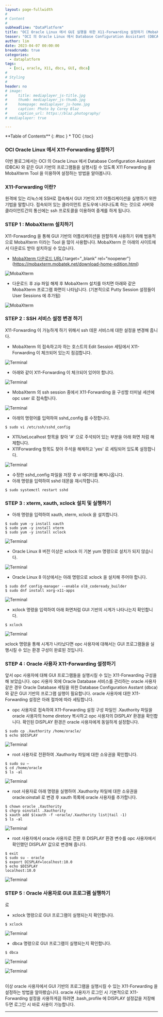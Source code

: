 ```yaml
---
layout: page-fullwidth
#
# Content
#
subheadline: "DataPlatform"
title: "OCI Oracle Linux 에서 GUI 실행을 위한 X11-Forwarding 설정하기 (MobaXterm 사용)"
teaser: "OCI 의 Oracle Linux 에서 Database Configuration Assistant (DBCA) 와 같은 GUI 기반의 프로그램들을 실행시킬 수 있도록 X11 Forwarding 을 MobaXterm Tool 을 이용하여 설정하는 방법을 알아봅니다."
author: lim
date: 2023-04-07 00:00:00
breadcrumb: true
categories:
  - dataplatform
tags:
  - [oci, oracle, X11, dbcs, GUI, dbca]
#
# Styling
#
header: no
# image:
#     title: mediaplayer_js-title.jpg
#     thumb: mediaplayer_js-thumb.jpg
#     homepage: mediaplayer_js-home.jpg
#     caption: Photo by Corey Blaz
#     caption_url: https://blaz.photography/
# mediaplayer: true

---
```


<div class="panel radius" markdown="1">
**Table of Contents**
{: #toc }
*  TOC
{:toc}
</div>

### OCI Oracle Linux 에서 X11-Forwarding 설정하기
이번 블로그에서는 OCI 의 Oracle Linux 에서 Database Configuration Assistant (DBCA) 와 같은 GUI 기반의 프로그램들을 실행시킬 수 있도록 X11 Forwarding 을 MobaXterm Tool 을 이용하여 설정하는 방법을 알아봅니다.
<br>

### X11-Forwarding 이란?
원격에 있는 리눅스에 SSH로 접속해서 GUI 기반의 X11 어플리케이션을 실행하기 위한 기법을 말합니다. 접속되어 있는 클라이언트 윈도우에 나타나도록 하는 것으로 서버와 클라이언트간의 통신에는 ssh 프로토콜을 이용하여 중계를 하게 됩니다.

### STEP 1 : MobaXterm 설치하기
X11-Forwarding 을 통해 GUI 기반의 어플리케이션을 원할하게 사용하기 위해 범용적으로 MobaXterm 이라는 Tool 을 많이 사용합니다.
MobaXterm 은 아래의 사이트에서 다운로드 받아 설치하실 수 있습니다.

- [MobaXterm 다운로드 URL](https://mobaxterm.mobatek.net/download-home-edition.html){:target="_blank" rel="noopener"} (https://mobaxterm.mobatek.net/download-home-edition.html)

![MobaXterm](/assets/img/dataplatform/2023/oracle/01_mobaxterm_download.png)


- 다운로드 후 zip 파일 해제 후 MobaXterm 설치를 마치면 아래와 같은 MobaXterm 프로그램 화면이 나타납니다. (기본적으로 Putty Session 설정들이 User Sessions 에 추가됨)

![MobaXterm](/assets/img/dataplatform/2023/oracle/02_mobaxterm_main_screen.png)

### STEP 2 : SSH 서비스 설정 변경 하기
X11-Forwarding 이 가능하게 하기 위해서 ssh 데몬 서비스에 대한 설정을 변경해 줍니다.

- MobaXterm 의 접속하고자 하는 호스트의 Edit Session 세팅에서 X11-Forwarding 이 체크되어 있는지 점검합니다.

![Terminal](/assets/img/dataplatform/2023/oracle/04_mobaxterm_session_setting_01.png)

- 아래와 같이 X11-Forwarding 이 체크되어 있어야 합니다.

![Terminal](/assets/img/dataplatform/2023/oracle/05_mobaxterm_session_setting_02.png)


- MobaXterm 의 ssh session 중에서 X11-Forwarding 을 구성할 터미널 세션에 opc user 로 접속합니다.

![Terminal](/assets/img/dataplatform/2023/oracle/03_mobaxterm_session_login.png)

- 아래의 명령어를 입력하여 sshd_config 를 수정합니다.

```text
$ sudo vi /etc/ssh/sshd_config
```

- X11UseLocalhost 항목을 찾아 '#' 으로 주석되어 있는 부분을 아래 화면 처럼 해제합니다.
- X11Forwarding 항목도 찾아 주석을 해제하고 'yes' 로 세팅되어 있도록 설정합니다.

![Terminal](/assets/img/dataplatform/2023/oracle/06_mobaxterm_x11forward_setting_01.png)

- 수정한 sshd_config 파일을 저장 후 vi 에디터를 빠져나옵니다.
- 아래 명령을 입력하여 sshd 데몬을 재시작합니다.

```text
$ sudo systemctl restart sshd
```

### STEP 3 : xterm, xauth, xclock 설치 및 실행하기

- 아래 명령을 입력하여 xauth, xterm, xclock 을 설치합니다.

```text
$ sudo yum -y install xauth
$ sudo yum -y install xterm
$ sudo yum -y install xclock
```

![Terminal](/assets/img/dataplatform/2023/oracle/07_mobaxterm_xauth_install_01.png)

- Oracle Linux 8 버전 이상은 xclock 이 기본 yum 명령으로 설치가 되지 않습니다.

![Terminal](/assets/img/dataplatform/2023/oracle/08_mobaxterm_xclock_install_error.png)

- Oracle Linux 8 이상에서는 아래 명령으로 xclock 을 설치해 주어야 합니다.

```text
$ sudo dnf config-manager --enable ol8_codeready_builder
$ sudo dnf install xorg-x11-apps
```
![Terminal](/assets/img/dataplatform/2023/oracle/09_mobaxterm_xclock_install_on_ole8.png)

- xclock 명령을 입력하여 아래 화면처럼 GUI 기반의 시계가 나타나는지 확인합니다.

```text
$ xclock
```
![Terminal](/assets/img/dataplatform/2023/oracle/10_mobaxterm_xclock.png)

xclock 명령을 통해 시계가 나타났다면 opc 사용자에 대해서는 GUI 프로그램들을 실행시킬 수 있는 환경 구성이 완료된 것입니다.

### STEP 4 : Oracle 사용자 X11-Forwarding 설정하기
앞서 opc 사용자에 대해 GUI 프로그램들을 실행시킬 수 있는 X11-Forwarding 구성을 해 보았습니다. opc 사용자 외에 Oracle Database 서비스를 관리하는 oracle 사용자 같은 경우 Oracle Database 세팅을 위한 Database Configuration Asstant (dbca) 와 같은 GUI 기반의 프로그램 실행이 필요합니다. oracle 사용자에 대한 X11-Forwarding 설정은 아래 절차에 따라 세팅합니다.

- opc 사용자로 접속하여 X11-Forwarding 설정 구성 파일인 .Xauthority 파일을 oracle 사용자의 home diretory 복사하고 opc 사용자의 DISPLAY 환경을 확인합니다. 확인된 DISPLAY 환경은 oracle 사용자에게 동일하게 설정합니다.

```text
$ sudo cp .Xauthority /home/oracle/
$ echo $DISPLAY
```

![Terminal](/assets/img/dataplatform/2023/oracle/11_copy_display_check.png)

- root 사용자로 전환하여 .Xauthority 파일에 대한 소유권을 확인합니다. 

```text
$ sudo su –
$ cd /home/oracle
$ ls -al
```
![Terminal](/assets/img/dataplatform/2023/oracle/12_xauthority_owner_check.png)

- root 사용자료 아래 명령을 실행하여 .Xauthority 파일에 대한 소유권을 oracle:oinstall 로 변경 후 xauth 목록에 oracle 사용자를 추가합니다.

```text
$ chown oracle .Xauthority
$ chgrp oinstall .Xauthority
$ xauth add $(xauth -f ~oracle/.Xauthority list|tail -1)
$ ls -al
```
![Terminal](/assets/img/dataplatform/2023/oracle/13_xauthority_owner_change.png)

- root 사용자에서 oracle 사용자로 전환 후 DISPLAY 환경 변수를 opc 사용자에서 확인했던 DISPLAY 값으로 변경해 줍니다.

```text
$ exit
$ sudo su - oracle
$ export DISPLAY=localhost:10.0
$ echo $DISPLAY
localhost:10.0
```
![Terminal](/assets/img/dataplatform/2023/oracle/14_xauthority_oracle_setting.png)

### STEP 5 : Oracle 사용자로 GUI 프로그램 실행하기
로
- xclock 명령으로 GUI 프로그램이 실행되는지 확인합니다.

```text
$ xclock
```
![Terminal](/assets/img/dataplatform/2023/oracle/15_oracle_xclock.png)

- dbca 명령으로 GUI 프로그램이 실행되는지 확인합니다.

```text
$ dbca
```
![Terminal](/assets/img/dataplatform/2023/oracle/16_oracle_dbca.png)

![Terminal](/assets/img/dataplatform/2023/oracle/17_oracle_dbca_02.png)

<br>
이상 oracle 사용자에서 GUI 기반의 프로그램을 실행시킬 수 있는 X11-Forwarding 을 설정하는 방법을 알아봤습니다. oracle 사용자가 로그인 시 기본적으로 X11-Forwarding 설정을 사용하게끔 하려면 .bash_profile 에 DISPLAY 설정값을 저장해 두면 로그인 시 바로 사용이 가능합니다.

<br>

---

